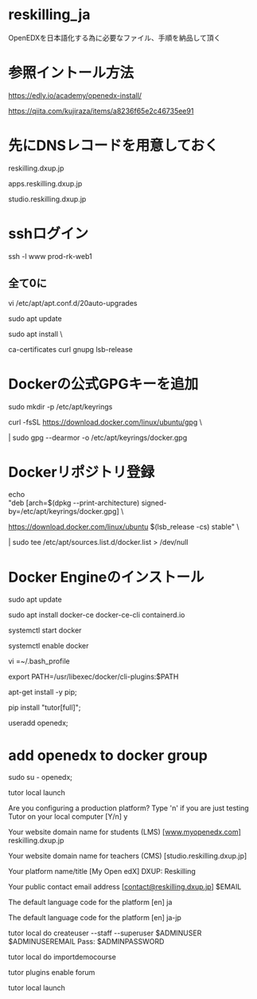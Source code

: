# reskilling_ja
OpenEDXを日本語化する為に必要なファイル、手順を納品して頂く

# 参照イントール方法
https://edly.io/academy/openedx-install/

https://qiita.com/kujiraza/items/a8236f65e2c46735ee91

# 先にDNSレコードを用意しておく
reskilling.dxup.jp

apps.reskilling.dxup.jp

studio.reskilling.dxup.jp

# sshログイン
ssh -l www prod-rk-web1

## 全て0に
vi /etc/apt/apt.conf.d/20auto-upgrades

sudo apt update

sudo apt install \

 ca-certificates curl gnupg lsb-release

# Dockerの公式GPGキーを追加
sudo mkdir -p /etc/apt/keyrings

curl -fsSL https://download.docker.com/linux/ubuntu/gpg \

  | sudo gpg --dearmor -o /etc/apt/keyrings/docker.gpg

# Dockerリポジトリ登録
echo \
  "deb [arch=$(dpkg --print-architecture) signed-by=/etc/apt/keyrings/docker.gpg] \
  
  https://download.docker.com/linux/ubuntu $(lsb_release -cs) stable" \
  
  | sudo tee /etc/apt/sources.list.d/docker.list > /dev/null

# Docker Engineのインストール
sudo apt update

sudo apt install docker-ce docker-ce-cli containerd.io

systemctl start docker

systemctl enable docker

vi =~/.bash_profile

export PATH=/usr/libexec/docker/cli-plugins:$PATH

apt-get install -y pip;

pip install "tutor[full]";

useradd openedx;
# add openedx to docker group

sudo su - openedx;

tutor local launch

Are you configuring a production platform? Type 'n' if you are just testing Tutor on your local computer [Y/n] y

Your website domain name for students (LMS) [www.myopenedx.com] reskilling.dxup.jp

Your website domain name for teachers (CMS) [studio.reskilling.dxup.jp]

Your platform name/title [My Open edX] DXUP: Reskilling

Your public contact email address [contact@reskilling.dxup.jp] $EMAIL

The default language code for the platform [en] ja

The default language code for the platform [en] ja-jp

tutor local do createuser --staff --superuser $ADMINUSER $ADMINUSEREMAIL
Pass: $ADMINPASSWORD

tutor local do importdemocourse

tutor plugins enable forum

tutor local launch

